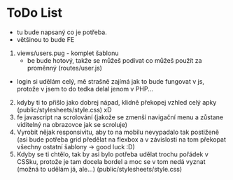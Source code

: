 # ToDo List
- tu bude napsaný co je potřeba.
- většinou to bude FE
1. views/users.pug - komplet šablonu
    - be bude hotový, takže se můžeš podívat co můžeš použít za proměnný (routes/user.js)
- login si udělám celý, mě strašně zajímá jak to bude fungovat v js, protože v jsem to do tedka delal jenom v PHP...
2. kdyby ti to přišlo jako dobrej nápad, klidně překopej vzhled celý apky (public/stylesheets/style.css) xD
3. fe javascript na scrolování (jakože se zmenší navigační menu a zůstane viditelný na obrazovce jak se scroluje)
4. Vyrobit nějak responsivitu, aby to na mobilu nevypadalo tak postiženě (asi bude potřeba grid předělat na flexbox a v závislosti na tom překopat všechny ostatní šablony -> good luck :D)
5. Kdyby se ti chtělo, tak by asi bylo potřeba udělat trochu pořádek v CSSku, protože je tam docela bordel a moc se v tom nedá vyznat (možná to udělám já, ale...) (public/stylesheets/style.css)